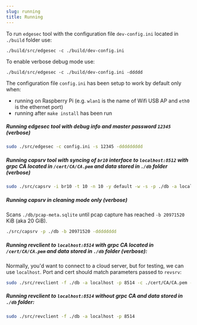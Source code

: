 ```yaml
---
slug: running
title: Running
---
```


To run `edgesec` tool with the configuration file `dev-config.ini` located in `./build` folder use:

```console
./build/src/edgesec -c ./build/dev-config.ini
```

To enable verbose debug mode use:

```console
./build/src/edgesec -c ./build/dev-config.ini -ddddd
```

The configuration file `config.ini` has been setup to work by default only when:

- running on Raspberry Pi (e.g. `wlan1` is the name of Wifi USB AP and `eth0` is the ethernet port)
- running after `make install` has been run

##### Running edgesec tool with debug info and master password `12345` (verbose)

```bash
sudo ./src/edgesec -c config.ini -s 12345 -ddddddddd
```

##### Running capsrv tool with syncing of `br10` interface to `localhost:8512` with grpc CA located in `/cert/CA/CA.pem` and data stored in `./db` folder (verbose)

```bash
sudo ./src/capsrv -i br10 -t 10 -n 10 -y default -w -s -p ./db -a localhost -o 8512 -k ./cert/CA/CA.pem -r 1000000,100 -dddddddddd
```

##### Running capsrv in cleaning mode only (verbose)

Scans `./db/pcap-meta.sqlite` until pcap capture has reached `-b 20971520` KiB (aka 20 GiB).

```bash
./src/capsrv -p ./db -b 20971520 -dddddddd
```

##### Running revclient to `localhost:8514` with grpc CA located in `/cert/CA/CA.pem` and data stored in `./db` folder (verbose):

Normally, you'd want to connect to a cloud server, but for testing, we can use `localhost`. Port and cert should match parameters passed to `revsrv`:

```bash
sudo ./src/revclient -f ./db -a localhost -p 8514 -c ./cert/CA/CA.pem -dddddddd
```

##### Running revclient to `localhost:8514` without grpc CA and data stored in `./db` folder:

```bash
sudo ./src/revclient -f ./db -a localhost -p 8514
```

